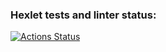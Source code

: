 ### Hexlet tests and linter status:
[![Actions Status](https://github.com/EvaBoxler/frontend-project-lvl3/workflows/hexlet-check/badge.svg)](https://github.com/EvaBoxler/frontend-project-lvl3/actions)